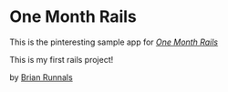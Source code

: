 # One Month Rails

This is the pinteresting sample app for 
[*One Month Rails*](http://onemonthrails.com)

This is my first rails project!

by [Brian Runnals](linkedin.com/in/brunnals)